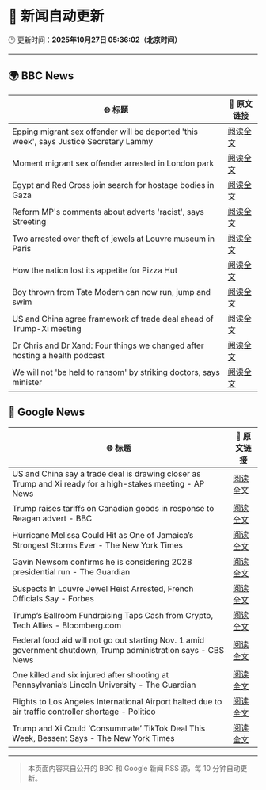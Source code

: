 # 🧠 新闻自动更新

🕒 更新时间：**2025年10月27日 05:36:02（北京时间）**

---

## 🌍 BBC News

| 🌐 标题 | 🔗 原文链接 |
|--------|-------------|
| Epping migrant sex offender will be deported 'this week', says Justice Secretary Lammy | [阅读全文](https://www.bbc.com/news/articles/cwyng49vv10o?at_medium=RSS&at_campaign=rss) |
| Moment migrant sex offender arrested in London park | [阅读全文](https://www.bbc.com/news/videos/c93dk58ev1do?at_medium=RSS&at_campaign=rss) |
| Egypt and Red Cross join search for hostage bodies in Gaza | [阅读全文](https://www.bbc.com/news/articles/cx2l0mjkjkvo?at_medium=RSS&at_campaign=rss) |
| Reform MP's comments about adverts 'racist', says Streeting | [阅读全文](https://www.bbc.com/news/articles/cd7rg7wjvgvo?at_medium=RSS&at_campaign=rss) |
| Two arrested over theft of jewels at Louvre museum in Paris | [阅读全文](https://www.bbc.com/news/articles/c2em38pdv0do?at_medium=RSS&at_campaign=rss) |
| How the nation lost its appetite for Pizza Hut | [阅读全文](https://www.bbc.com/news/articles/cn97vdpv13wo?at_medium=RSS&at_campaign=rss) |
| Boy thrown from Tate Modern can now run, jump and swim | [阅读全文](https://www.bbc.com/news/articles/cdx4598el5eo?at_medium=RSS&at_campaign=rss) |
| US and China agree framework of trade deal ahead of Trump-Xi meeting | [阅读全文](https://www.bbc.com/news/articles/c1lqj5lz4geo?at_medium=RSS&at_campaign=rss) |
| Dr Chris and Dr Xand: Four things we changed after hosting a health podcast | [阅读全文](https://www.bbc.com/news/articles/c98nd0d61d0o?at_medium=RSS&at_campaign=rss) |
| We will not 'be held to ransom' by striking doctors, says minister | [阅读全文](https://www.bbc.com/news/articles/cqjwqll257do?at_medium=RSS&at_campaign=rss) |

## 📰 Google News

| 🌐 标题 | 🔗 原文链接 |
|--------|-------------|
| US and China say a trade deal is drawing closer as Trump and Xi ready for a high-stakes meeting - AP News | [阅读全文](https://news.google.com/rss/articles/CBMinwFBVV95cUxNVTNyMDFDcktWbjFQbFM1anAtY1I5OHhEaF9pekNBbnVRa0xJWFhzdUpMd2NSaEdncGJCV1BXeW5iTm9fUFZtbG13NHpUVU1yQ2lpQVM0YU1hWVcwZEhLeW9teklSNENoRWVYTjFOdkFieFBxQ1Q3UThxZWZmU3cwa3dESWVGTHpPWURBX3lWRC1OLWpZcmZteHRXQTJuU0E?oc=5) |
| Trump raises tariffs on Canadian goods in response to Reagan advert - BBC | [阅读全文](https://news.google.com/rss/articles/CBMiWkFVX3lxTE1jT1c1dG9vRXdOcjB6NXFTUHMzTHBDZ0lYNldXZnNYM2VwMFZsTFE3bXBxX1hsT1hLN0ZBdUVjdXNoYkZGNE5KaEF0OGpIVXdOSWNkSGZxMEM0d9IBX0FVX3lxTE5GdU5KVGxqY3F6LTF0NnYtNFhCYjlCYjVacWlUbWxzdmtJV3lWa2VHeTN3d01ydVJ4LWltS1dKWGs4VHpVZmdEZ3dHUjRrT3Y4NmRpSGZvV3FwcHRiV0c4?oc=5) |
| Hurricane Melissa Could Hit as One of Jamaica’s Strongest Storms Ever - The New York Times | [阅读全文](https://news.google.com/rss/articles/CBMijwFBVV95cUxOdjhZMzVlN0pMczJ2S3hpVTgtZXZRNGJHZVFnMW1lWWlTUWlHb090NVFWSTExOUkzN29zNi1aM3RtQVo3TTZoLUI2SlNVVTVIbGxlVVNDbTFVMXlhakRKREk1YTNnbTVyWHBEejJ2SlBDdFg3dEhVWE1RVnEwM0ZfcFlEWnU0Yk0zWktzV1RRQQ?oc=5) |
| Gavin Newsom confirms he is considering 2028 presidential run - The Guardian | [阅读全文](https://news.google.com/rss/articles/CBMiiwFBVV95cUxPYlNFMHBHOWRiMDZheFhCWXFxZVYySUQyeERxX0pDLWNlZUxBM0JDX0hnRE9KcElRVmpIVXp6WnRCN1NlS2tOZjNuU3BmQlV2V25vM0kzbW1tLUJrYUhEeVRVemdlTFVfeHFOYnRpU25yMEFnWWUwTEdkUmV0MlFfaVlZOTNqRjZTVDBB?oc=5) |
| Suspects In Louvre Jewel Heist Arrested, French Officials Say - Forbes | [阅读全文](https://news.google.com/rss/articles/CBMiygFBVV95cUxNX2UycTQzc3ZNVUdLaE1scmR2dGhjX05KS3FILXowWmZja0VlU3pEZXJDc1RLT3FLUVJyNU9EbVJmUjB4VDNLUHdrSzRpWl93bHhJRzdLTGhSQktRWGN6TjJQX0tyc0EwMEtPZFNVQmlReWtkcUNDcXVfLVR2QzJ1R1djbFR4S0xaeXQwdEZkUlphNTJwREhXTnF2amRFOXAyNS1WcnNiSUNCb1B2WDFJU3lHQXNPY3BtLWtqNXAtb0JWNldKZFdHb1FB?oc=5) |
| Trump’s Ballroom Fundraising Taps Cash from Crypto, Tech Allies - Bloomberg.com | [阅读全文](https://news.google.com/rss/articles/CBMiswFBVV95cUxONXltamx0MGhXLThKaWVqSTI3d3NTaUc2WW9NSC1VdGQ1aDVBckhvU0VKNEJONUhEaXQzT21VcEtqc2JzT2FWZEMwY0psZnZYSV9IQ05mNHRJVU5BMkpkdDU5anp3WnZ1emZtako3UVJ4NTM2V0MtbWxGOHkyQXB5OGo5QnVObmVhQ1o0Y3F0WE5hMDY4bjNQTVVELXNreEtDekZQTWR1bkoyRFkxQmpZbzRGaw?oc=5) |
| Federal food aid will not go out starting Nov. 1 amid government shutdown, Trump administration says - CBS News | [阅读全文](https://news.google.com/rss/articles/CBMidEFVX3lxTE9HenVNSXZFWVhuLUtlZVpXdXlSTS1IYUJrVW5LMVVveC1laDhBaW1pY2VLTzd1R1NGb1JVRFJsYU1EMERzSlozTmFpeVhZUmUyZmlSRkVrQmV4TjFkbElydk92dlpkdTZrS1Fvb2JKbFpIUWhE0gF6QVVfeXFMUHlSWmNTcFV2RTk3YklVdE9RMHJ3TUUxMEszTHJUelp2X3BMTW9TNU1mVUg0VUMwQVpNSnJHLWJpdUVUZ0RHZ1g5VzVPY0FjSTZQQVdxUWVCb09aXzFoSzV1Tms4UDVQUE94RlpaYkd5cUhkbW9taHFOc2c?oc=5) |
| One killed and six injured after shooting at Pennsylvania’s Lincoln University - The Guardian | [阅读全文](https://news.google.com/rss/articles/CBMikgFBVV95cUxNTUxoQ2JJWm9MQTFEM2QzWWxnTFpSWFZLM2hOQVlvSTU5a3JDTjlFdmF6dTdVdEdkT1Q1cC1xalNyb0lLWmJhRGJlZ3kwUGlTOHhVYktHaERyNnpncEJ5TTNCTWFYZ0VxamQwaWJZNVVIM09nWDc4TVBnYllteS1DbTg5R1RTY2NWZFZVQnFFOE9wQQ?oc=5) |
| Flights to Los Angeles International Airport halted due to air traffic controller shortage - Politico | [阅读全文](https://news.google.com/rss/articles/CBMi1wFBVV95cUxQY05JRFFsUDA2b2llVHN6NEdiOE1yNUo3WVJaRUNRUGZtOW1idjRodnBZSXZReGlBWlVIbXhTcUFMdU9IdEVHVmtaUTFKRF9YZTRLUmhkM0NrMzFCeHNIcXhXLTNaQmNDVWVoNGtrUWJ0djRieFc3TWlaakFKeV9DamdKNEpnQU9ZSVZxMy1iRVJXMlNzVkRfWGx6d3d3d3RjQWVWOWtjNVUwRDFEMXFGekdCTkU4UnQ5cmVzSEVOeFBLRENBc180T05hTU85R0x0dU9WSDZ2RQ?oc=5) |
| Trump and Xi Could ‘Consummate’ TikTok Deal This Week, Bessent Says - The New York Times | [阅读全文](https://news.google.com/rss/articles/CBMihwFBVV95cUxPVVVDVERQcjFnSnhQaXJzTks5azBONHRlSnZKSS16b2VJZjVhekF0Q0duZW5MVHBIVDFrYmV3M2tvejJMaG16SmZGUTJZaGI2amFzVUI5Vy1Vd0Q1OUJ0VTZFUDVtTWxoZUd0OC1vUTIxYi1zbi1ndnQxejlmemd4MDl6OFhKNUU?oc=5) |

---
> 本页面内容来自公开的 BBC 和 Google 新闻 RSS 源，每 10 分钟自动更新。